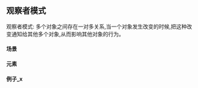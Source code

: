 ## 观察者模式

观察者模式: 多个对象之间存在一对多关系,当一个对象发生改变的时候,把这种改变通知给其他多个对象,从而影响其他对象的行为。

#### 场景

#### 元素

#### 例子_x